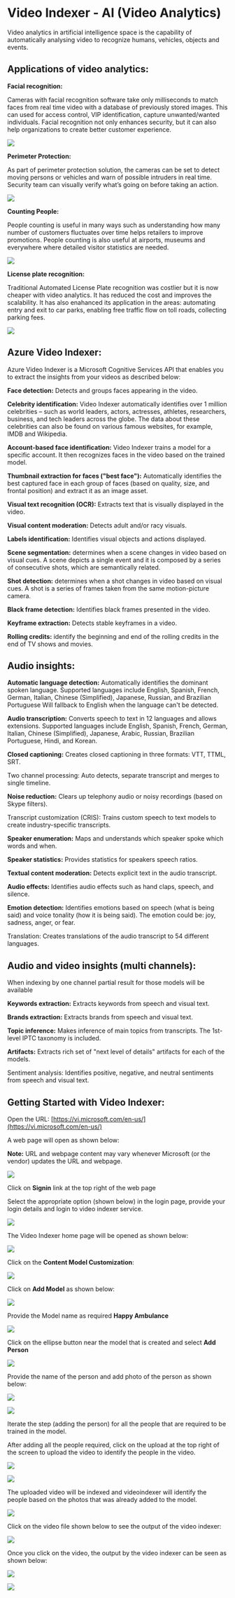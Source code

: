 # Video Indexer - AI (Video Analytics)

Video analytics in artificial intelligence space is the capability of automatically analysing video to recognize humans, vehicles, objects and events.

## Applications of video analytics:

**Facial recognition:**

Cameras with facial recognition software take only milliseconds to match faces from real time video with a database of previously stored images. This can used for access control, VIP identification, capture unwanted/wanted individuals. Facial recognition not only enhances security, but it can also help organizations to create better customer experience.


![](https://github.com/NitinRajS/ai-in-action/blob/master/Video%20Analytics%20AI%20(Video%20Indexer)/Images/Facial%20Recognition.png?raw=true)

**Perimeter Protection:**

As part of perimeter protection solution, the cameras can be set to detect moving persons or vehicles and warn of possible intruders in real time. Security team can visually verify what’s going on before taking an action.

![](https://github.com/NitinRajS/ai-in-action/blob/master/Video%20Analytics%20AI%20(Video%20Indexer)/Images/Perimeter%20Protection.png?raw=true)


**Counting People:**

People counting is useful in many ways such as understanding how many number of customers fluctuates over time helps retailers to improve promotions. People counting is also useful at airports, museums and everywhere where detailed visitor statistics are needed.

![](https://github.com/NitinRajS/ai-in-action/blob/master/Video%20Analytics%20AI%20(Video%20Indexer)/Images/Counting%20People.png?raw=true)

**License plate recognition:**

Traditional Automated License Plate recognition was costlier but it is now cheaper with video analytics. It has reduced the cost and improves the scalability. It has also enahanced its application in the areas: automating entry and exit to car parks, enabling free traffic flow on toll roads, collecting parking fees.

![](https://github.com/NitinRajS/ai-in-action/blob/master/Video%20Analytics%20AI%20(Video%20Indexer)/Images/License%20Plate%20Recognition.png?raw=true)

## Azure Video Indexer:

Azure Video Indexer is a Microsoft Cognitive Services API that enables you to extract the insights from your videos as described below:

**Face detection:** Detects and groups faces appearing in the video.

**Celebrity identification:** Video Indexer automatically identifies over 1 million celebrities – such as world leaders, actors, actresses, athletes, researchers, business, and tech leaders across the globe. The data about these celebrities can also be found on various famous websites, for example, IMDB and Wikipedia.

**Account-based face identification:** Video Indexer trains a model for a specific account. It then recognizes faces in the video based on the trained model.

**Thumbnail extraction for faces ("best face"):** Automatically identifies the best captured face in each group of faces (based on quality, size, and frontal position) and extract it as an image asset.

**Visual text recognition (OCR):** Extracts text that is visually displayed in the video.

**Visual content moderation:** Detects adult and/or racy visuals.

**Labels identification:** Identifies visual objects and actions displayed.

**Scene segmentation:** determines when a scene changes in video based on visual cues. A scene depicts a single event and it is composed by a series of consecutive shots, which are semantically related.

**Shot detection:** determines when a shot changes in video based on visual cues. A shot is a series of frames taken from the same motion-picture camera.

**Black frame detection:** Identifies black frames presented in the video.

**Keyframe extraction:** Detects stable keyframes in a video.

**Rolling credits:** identify the beginning and end of the rolling credits in the end of TV shows and movies.

## Audio insights:

**Automatic language detection:** Automatically identifies the dominant spoken language. Supported languages include English, Spanish, French, German, Italian, Chinese (Simplified), Japanese, Russian, and Brazilian Portuguese Will fallback to English when the language can't be detected.

**Audio transcription:** Converts speech to text in 12 languages and allows extensions. Supported languages include English, Spanish, French, German, Italian, Chinese (Simplified), Japanese, Arabic, Russian, Brazilian Portuguese, Hindi, and Korean.

**Closed captioning:** Creates closed captioning in three formats: VTT, TTML, SRT.

Two channel processing: Auto detects, separate transcript and merges to single timeline.

**Noise reduction:** Clears up telephony audio or noisy recordings (based on Skype filters).

Transcript customization (CRIS): Trains custom speech to text models to create industry-specific transcripts.

**Speaker enumeration:** Maps and understands which speaker spoke which words and when.

**Speaker statistics:** Provides statistics for speakers speech ratios.

**Textual content moderation:** Detects explicit text in the audio transcript.

**Audio effects:** Identifies audio effects such as hand claps, speech, and silence.

**Emotion detection:** Identifies emotions based on speech (what is being said) and voice tonality (how it is being said). The emotion could be: joy, sadness, anger, or fear.

Translation: Creates translations of the audio transcript to 54 different languages.

## Audio and video insights (multi channels):

When indexing by one channel partial result for those models will be available

**Keywords extraction:** Extracts keywords from speech and visual text.

**Brands extraction:** Extracts brands from speech and visual text.

**Topic inference:** Makes inference of main topics from transcripts. The 1st-level IPTC taxonomy is included.

**Artifacts:** Extracts rich set of "next level of details" artifacts for each of the models.

Sentiment analysis: Identifies positive, negative, and neutral sentiments from speech and visual text.

## Getting Started with Video Indexer:

Open the URL: [https://vi.microsoft.com/en-us/](https://vi.microsoft.com/en-us/)

A web page will open as shown below:

**Note:** URL and webpage content may vary whenever Microsoft (or the vendor) updates the URL and webpage.

![](https://github.com/NitinRajS/ai-in-action/blob/master/Video%20Analytics%20AI%20(Video%20Indexer)/Images/VI1.png?raw=true)

Click on **Signin** link at the top right of the web page

Select the appropriate option (shown below) in the login page, provide your login details and login to video indexer service.

![](https://github.com/NitinRajS/ai-in-action/blob/master/Video%20Analytics%20AI%20(Video%20Indexer)/Images/VI2.png?raw=true)

The Video Indexer home page will be opened as shown below:

![](https://github.com/NitinRajS/ai-in-action/blob/master/Video%20Analytics%20AI%20(Video%20Indexer)/Images/VI3.png?raw=true)

Click on the **Content Model Customization**:

![](https://github.com/NitinRajS/ai-in-action/blob/master/Video%20Analytics%20AI%20(Video%20Indexer)/Images/VI4.png?raw=true)

Click on **Add Model** as shown below:

![](https://github.com/NitinRajS/ai-in-action/blob/master/Video%20Analytics%20AI%20(Video%20Indexer)/Images/VI5.png?raw=true)

Provide the Model name as required **Happy Ambulance**

![](https://github.com/NitinRajS/ai-in-action/blob/master/Video%20Analytics%20AI%20(Video%20Indexer)/Images/VI6.png?raw=true)

Click on the ellipse button near the model that is created and select **Add Person**

![](https://github.com/NitinRajS/ai-in-action/blob/master/Video%20Analytics%20AI%20(Video%20Indexer)/Images/VI7.png?raw=true)

Provide the name of the person and add photo of the person as shown below:

![](https://github.com/NitinRajS/ai-in-action/blob/master/Video%20Analytics%20AI%20(Video%20Indexer)/Images/VI8.png?raw=true)

![](https://github.com/NitinRajS/ai-in-action/blob/master/Video%20Analytics%20AI%20(Video%20Indexer)/Images/VI9.png?raw=true)

Iterate the step (adding the person) for all the people that are required to be trained in the model.

After adding all the people required, click on the upload at the top right of the screen to upload the video to identify the people in the video.

![](https://github.com/NitinRajS/ai-in-action/blob/master/Video%20Analytics%20AI%20(Video%20Indexer)/Images/VI10.png?raw=true)

![](https://github.com/NitinRajS/ai-in-action/blob/master/Video%20Analytics%20AI%20(Video%20Indexer)/Images/VI11.png?raw=true)

The uploaded video will be indexed and videoindexer will identify the people based on the photos that was already added to the model.

![](https://github.com/NitinRajS/ai-in-action/blob/master/Video%20Analytics%20AI%20(Video%20Indexer)/Images/VI12.png?raw=true)


Click on the video file shown below to see the output of the video indexer:

![](https://github.com/NitinRajS/ai-in-action/blob/master/Video%20Analytics%20AI%20(Video%20Indexer)/Images/VI13.png?raw=true)


Once you click on the video, the output by the video indexer can be seen as shown below:

![](https://github.com/NitinRajS/ai-in-action/blob/master/Video%20Analytics%20AI%20(Video%20Indexer)/Images/VI14.png?raw=true)

![](https://github.com/NitinRajS/ai-in-action/blob/master/Video%20Analytics%20AI%20(Video%20Indexer)/Images/VI15.png?raw=true)

